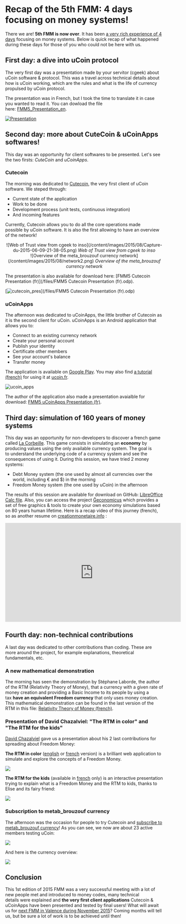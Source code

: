 # Recap of the 5th FMM: 4 days focusing on money systems!

There we are! **5th FMM is now over**. It has been [a very rich experience of 4 days](http://blog.ucoin.io/ucoin-at-the-5th-freedom-money-meeting/ "uCoin at the 5th Freedom Money Meeting") focusing on money systems. Below is quick recap of what happened during these days for those of you who could not be here with us.
## First day: a dive into uCoin protocol

The very first day was a presentation made by your servitor (cgeek) about uCoin software & protocol. This was a travel across technical details about how is uCoin working, which are the rules and what is the life of currency propulsed by uCoin protocol.

The presentation was in French, but I took the time to translate it in case you wanted to read it. You can dowload the file here: [FMM5\_Presentation\_en](/files/FMM5_Presentation_en.odp "FMM5 uCoin presentation by cgeek").

[![Presentation](/content/images/2015/08/fmm5_presentation.png)](/files/FMM5_Presentation_en.odp)

## Second day: more about CuteCoin & uCoinApps softwares!

This day was an opportunity for client softwares to be presented. Let's see the two firsts: *CuteCoin* and *uCoinApps*.
### Cutecoin

The morning was dedicated to [Cutecoin](https://github.com/duniter/sakia), the very first client of uCoin software. We steped through:

*   Current state of the application
*   Work to be done
*   Development process (unit tests, continuous integration)
*   And incoming features

Currently, Cutecoin allows you to do all the core operations made possible by uCoin software. It is also the first allowing to have an overview of the network!

<center> ![Web of Trust view from cgeek to inso](/content/images/2015/08/Capture-du-2015-06-09-21-38-05.png)  <i>Web of Trust view from cgeek to inso</i> </center> <center> ![Overview of the meta_brouzouf currency network](/content/images/2015/08/network2.png) <i>Overview of the meta_brouzouf currency network</i> </center>

The presentation is also available for download here: [FMM5 Cutecoin Presentation (fr)](/files/FMM5 Cutecoin Presentation \(fr\).odp).

[![cutecoin_pres](/content/images/2015/08/cutecoin_pres.png)](/files/FMM5 Cutecoin Presentation \(fr\).odp)

### uCoinApps

The afternoon was dedicated to uCoinApps, the little brother of Cutecoin as it is the second client for uCoin. uCoinApps is an Android application that allows you to:

*   Connect to an existing currency network
*   Create your personal account
*   Publish your identity
*   Certificate other members
*   See your account's balance
*   Transfer money

The application is available on [Google Play](https://play.google.com/store/apps/details?id=io.ucoin.ucoin). You may also find [a tutorial (french)](http://www.ucoin.fr/utiliser/ucoinapps-android/) for using it at [ucoin.fr](http://ucoin.fr).

![ucoin_apps](/content/images/2015/08/account_ucoinapps.png)

The author of the application also made a presentation avaialble for download: [FMM5 uCoinApps Presentation (fr)](/files/FMM5-uCoinApps-Presentation-fr.odp).
## Third day: simulation of 160 years of money systems

This day was an opportunity for non-developers to discover a french game called [La Corbeille](http://www.valeureux.org/blog/les-jeux/jeu-la-corbeille/). This game consists in simulating an **economy** by producing values using the only available currency system. The goal is to understand the underlying code of a currency system and see the consequences of using it. During this session, we have tried 2 money systems:

*   Debt Money system (the one used by almost all currencies over the world,     including € and $) in the morning
*   Freedom Money system (the one used by uCoin) in the afternoon

The results of this session are available for download on GitHub: [LibreOffice Calc file](https://github.com/galuel/Geconomicus/raw/master/Exemple_de_suivi_tableur.ods).
Also, you can access the project [Ğeconomicus](https://github.com/galuel/Geconomicus) which provides a set of free graphics & tools to create your own economy simulations based on 80 years human lifetime. Here is a recap video of this journey (french), so as another resume on [creationmonetaire.info](http://www.creationmonetaire.info/2015/06/video-geconomicus-la-corbeille-aux-5emes-rencontres-des-monnaies-libres.html) :

<iframe width="560" height="315" src="https://www.youtube.com/embed/LdHFPcyjKQA?list=PL0UDqLtXevvHY5rAyFtql5931VqYyRaoK" frameborder="0" allowfullscreen></iframe>

## Fourth day: non-technical contributions

A last day was dedicated to other contributions than coding. These are more around the project, for example explanations, theoretical fundamentals, etc.
### A new mathematical demonstration

The morning has seen the demonstration by Stéphane Laborde, the author of the RTM (Relativity Theory of Money), that a currency with a given rate of money creation and providing a Basic Income to its people by using a tax **have an equivalent Freedom currency** that only uses money creation. This mathematical demonstration can be found in the last version of the RTM in this file: [Relativity Theory of Money (french)](http://trm.creationmonetaire.info/TheorieRelativedelaMonnaie.pdf).
### Presentation of David Chazalviel: "The RTM in color" and "The RTM for the kids"

[David Chazalviel](http://cuckooland.free.fr/index.html) gave us a presentation about his 2 last contributions for spreading about Freedom Money:

**The RTM in color** ([english](http://cuckooland.free.fr/TheRtmInColor.html) or [french](http://cuckooland.free.fr/LaTrmEnCouleur.html) version) is a brilliant web application to simulate and explore the concepts of a Freedom Money.

![](/content/images/2015/08/rtm_in_color-1024x664.png)

**The RTM for the kids** (available in [french](http://cuckooland.free.fr/LaTrmPourLesEnfants.html) only) is an interactive presentation trying to explain what is a Freedom Money and the RTM to kids, thanks to Elise and its fairy friend:

![](/content/images/2015/08/rtm_for_the_kids.png)

### Subscription to metab_brouzouf currency

The afternoon was the occasion for people to try Cutecoin and [subscribe to metab_brouzouf currency](http://forum.ucoin.io/t/subscribing-to-meta-brouzouf-testing-currency)! As you can see, we now are about 23 active members testing uCoin:

![](/content/images/2015/08/wot_fmm5.png)

And here is the currency overview:

![](/content/images/2015/08/metab_fmm5.png)

## Conclusion

This 1st edition of 2015 FMM was a very successful meeting with a lot of new people met and introduced to money codes, many technical details were explained and **the very first client applications** Cutecoin & uCoinApps have been presented and tested by final users! What will await us for [next FMM in Valence during November 2015](https://www.google.fr/maps/place/Valence/@44.8679005,4.9135516,11z/data=!4m2!3m1!1s0x47f55799c63221c7:0x408ab2ae4bfb580)? Coming months will tell us, but be sure a lot of work is to be achieved until then! 
